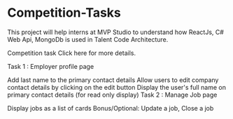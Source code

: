 # Competition-Tasks

This project will help interns at MVP Studio to understand how ReactJs, C# Web Api, MongoDb is used in Talent Code Architecture.

Competition task
Click here for more details.

Task 1 : Employer profile page

Add last name to the primary contact details
Allow users to edit company contact details by clicking on the edit button
Display the user's full name on primary contact details (for read only display)
Task 2 : Manage Job page

Display jobs as a list of cards
Bonus/Optional: Update a job, Close a job

